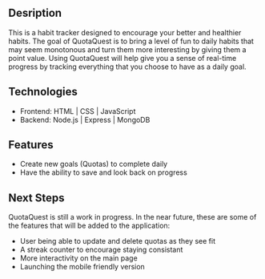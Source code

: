 ## Desription
This is a habit tracker designed to encourage your better and healthier habits. The goal of QuotaQuest is to bring a level of fun to daily habits that may seem monotonous and turn them more interesting by giving them a point value. Using QuotaQuest will help give you a sense of real-time progress by tracking everything that you choose to have as a daily goal.

## Technologies
<ul>
   <li>Frontend: HTML | CSS | JavaScript</li>
   <li>Backend: Node.js | Express | MongoDB</li>
</ul>

## Features
<ul>
   <li>Create new goals (Quotas) to complete daily</li>
   <li>Have the ability to save and look back on progress</li>
</ul>

## Next Steps
QuotaQuest is still a work in progress. In the near future, these are some of the features that will be added to the application:
<ul>
   <li>User being able to update and delete quotas as they see fit</li>
   <li>A streak counter to encourage staying consistant</li>
   <li>More interactivity on the main page</li>
   <li>Launching the mobile friendly version</li>
</ul>